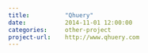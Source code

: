 ```yaml
---
title:          "Qhuery"
date:           2014-11-01 12:00:00
categories:     other-project
project-url:    http://www.qhuery.com
---
```

